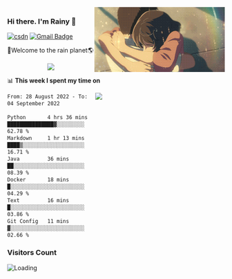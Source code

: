 <img  align='right' height="150" src="https://github.com/LikeRainDay/LikeRainDay/blob/master/pic/img_rain_1.gif?raw=true">



### Hi there. I'm Rainy :lemon:

[![csdn](https://img.shields.io/badge/-csdn-c14438?style=flat-square&logo=c&logoColor=white)](https://blog.csdn.net/qq_15807167)
[![Gmail Badge](https://img.shields.io/badge/-gmail-c14438?style=flat-square&logo=Gmail&logoColor=white&link=mailto:houshuai0816@gmail.com)](mailto:houshuai0816@gmail.com)

🚀Welcome to the rain planet🌎

<center>
<img align='center'  src="https://source.unsplash.com/random/1200x600">
</center>

📊 **This week I spent my time on**

<img align='right'   width="300" src="https://github-readme-stats.vercel.app/api?username=LikeRainDay&show_icons=true&title_color=fff&icon_color=79ff97&text_color=9f9f9f&bg_color=151515&count_private=true">

<!--START_SECTION:waka-->

```text
From: 28 August 2022 - To: 04 September 2022

Python       4 hrs 36 mins   ███████████████▓░░░░░░░░░   62.78 %
Markdown     1 hr 13 mins    ████▒░░░░░░░░░░░░░░░░░░░░   16.71 %
Java         36 mins         ██░░░░░░░░░░░░░░░░░░░░░░░   08.39 %
Docker       18 mins         █░░░░░░░░░░░░░░░░░░░░░░░░   04.29 %
Text         16 mins         █░░░░░░░░░░░░░░░░░░░░░░░░   03.86 %
Git Config   11 mins         ▓░░░░░░░░░░░░░░░░░░░░░░░░   02.66 %
```

<!--END_SECTION:waka-->

### Visitors Count
<img align="left" src = "https://profile-counter.glitch.me/LikeRainDay/count.svg" alt ="Loading">
